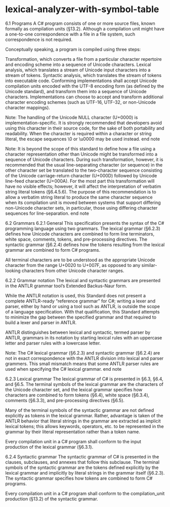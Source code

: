 # lexical-analyzer-with-symbol-table
6.1 Programs
A C# program consists of one or more source files, known formally as compilation units (§13.2). Although a compilation unit might have a one-to-one correspondence with a file in a file system, such correspondence is not required.

Conceptually speaking, a program is compiled using three steps:

Transformation, which converts a file from a particular character repertoire and encoding scheme into a sequence of Unicode characters.
Lexical analysis, which translates a stream of Unicode input characters into a stream of tokens.
Syntactic analysis, which translates the stream of tokens into executable code.
Conforming implementations shall accept Unicode compilation units encoded with the UTF-8 encoding form (as defined by the Unicode standard), and transform them into a sequence of Unicode characters. Implementations can choose to accept and transform additional character encoding schemes (such as UTF-16, UTF-32, or non-Unicode character mappings).

Note: The handling of the Unicode NULL character (U+0000) is implementation-specific. It is strongly recommended that developers avoid using this character in their source code, for the sake of both portability and readability. When the character is required within a character or string literal, the escape sequences \0 or \u0000 may be used instead. end note

Note: It is beyond the scope of this standard to define how a file using a character representation other than Unicode might be transformed into a sequence of Unicode characters. During such transformation, however, it is recommended that the usual line-separating character (or sequence) in the other character set be translated to the two-character sequence consisting of the Unicode carriage-return character (U+000D) followed by Unicode line-feed character (U+000A). For the most part this transformation will have no visible effects; however, it will affect the interpretation of verbatim string literal tokens (§6.4.5.6). The purpose of this recommendation is to allow a verbatim string literal to produce the same character sequence when its compilation unit is moved between systems that support differing non-Unicode character sets, in particular, those using differing character sequences for line-separation. end note

6.2 Grammars
6.2.1 General
This specification presents the syntax of the C# programming language using two grammars. The lexical grammar (§6.2.3) defines how Unicode characters are combined to form line terminators, white space, comments, tokens, and pre-processing directives. The syntactic grammar (§6.2.4) defines how the tokens resulting from the lexical grammar are combined to form C# programs.

All terminal characters are to be understood as the appropriate Unicode character from the range U+0020 to U+007F, as opposed to any similar-looking characters from other Unicode character ranges.

6.2.2 Grammar notation
The lexical and syntactic grammars are presented in the ANTLR grammar tool’s Extended Backus-Naur form.

While the ANTLR notation is used, this Standard does not present a complete ANTLR-ready “reference grammar” for C#; writing a lexer and parser, either by hand or using a tool such as ANTLR, is outside the scope of a language specification. With that qualification, this Standard attempts to minimize the gap between the specified grammar and that required to build a lexer and parser in ANTLR.

ANTLR distinguishes between lexical and syntactic, termed parser by ANTLR, grammars in its notation by starting lexical rules with an uppercase letter and parser rules with a lowercase letter.

Note: The C# lexical grammar (§6.2.3) and syntactic grammar (§6.2.4) are not in exact correspondence with the ANTLR division into lexical and parser grammers. This small mismatch means that some ANTLR parser rules are used when specifying the C# lexical grammar. end note

6.2.3 Lexical grammar
The lexical grammar of C# is presented in §6.3, §6.4, and §6.5. The terminal symbols of the lexical grammar are the characters of the Unicode character set, and the lexical grammar specifies how characters are combined to form tokens (§6.4), white space (§6.3.4), comments (§6.3.3), and pre-processing directives (§6.5).

Many of the terminal symbols of the syntactic grammar are not defined explicitly as tokens in the lexical grammar. Rather, advantage is taken of the ANTLR behavior that literal strings in the grammar are extracted as implicit lexical tokens; this allows keywords, operators, etc. to be represented in the grammar by their literal representation rather than a token name.

Every compilation unit in a C# program shall conform to the input production of the lexical grammar (§6.3.1).

6.2.4 Syntactic grammar
The syntactic grammar of C# is presented in the clauses, subclauses, and annexes that follow this subclause. The terminal symbols of the syntactic grammar are the tokens defined explicitly by the lexical grammar and implicitly by literal strings in the grammar itself (§6.2.3). The syntactic grammar specifies how tokens are combined to form C# programs.

Every compilation unit in a C# program shall conform to the compilation_unit production (§13.2) of the syntactic grammar.

